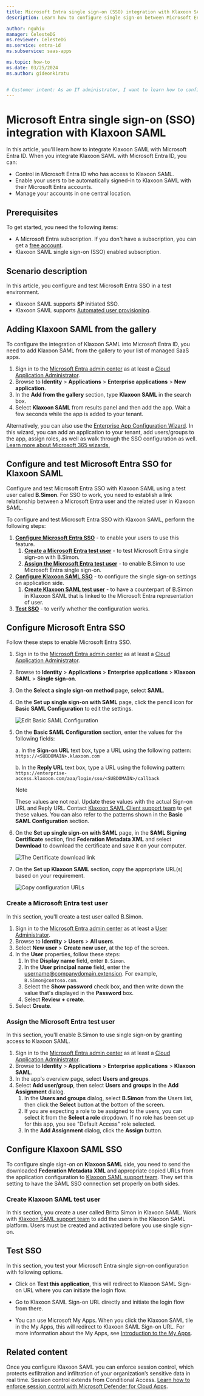 ```yaml
---
title: Microsoft Entra single sign-on (SSO) integration with Klaxoon SAML
description: Learn how to configure single sign-on between Microsoft Entra ID and Klaxoon SAML.

author: nguhiu
manager: CelesteDG
ms.reviewer: CelesteDG
ms.service: entra-id
ms.subservice: saas-apps

ms.topic: how-to
ms.date: 03/25/2024
ms.author: gideonkiratu


# Customer intent: As an IT administrator, I want to learn how to configure single sign-on between Microsoft Entra ID and Klaxoon SAML so that I can control who has access to Klaxoon SAML, enable automatic sign-in with Microsoft Entra accounts, and manage my accounts in one central location.
---
```


# Microsoft Entra single sign-on (SSO) integration with Klaxoon SAML

In this article,  you'll learn how to integrate Klaxoon SAML with Microsoft Entra ID. When you integrate Klaxoon SAML with Microsoft Entra ID, you can:

* Control in Microsoft Entra ID who has access to Klaxoon SAML.
* Enable your users to be automatically signed-in to Klaxoon SAML with their Microsoft Entra accounts.
* Manage your accounts in one central location.

## Prerequisites

To get started, you need the following items:

* A Microsoft Entra subscription. If you don't have a subscription, you can get a [free account](https://azure.microsoft.com/free/).
* Klaxoon SAML single sign-on (SSO) enabled subscription.

## Scenario description

In this article,  you configure and test Microsoft Entra SSO in a test environment.

* Klaxoon SAML supports **SP** initiated SSO.
* Klaxoon SAML supports [Automated user provisioning](klaxoon-saml-provisioning-tutorial.md).

## Adding Klaxoon SAML from the gallery

To configure the integration of Klaxoon SAML into Microsoft Entra ID, you need to add Klaxoon SAML from the gallery to your list of managed SaaS apps.

1. Sign in to the [Microsoft Entra admin center](https://entra.microsoft.com) as at least a [Cloud Application Administrator](~/identity/role-based-access-control/permissions-reference.md#cloud-application-administrator).
1. Browse to **Identity** > **Applications** > **Enterprise applications** > **New application**.
1. In the **Add from the gallery** section, type **Klaxoon SAML** in the search box.
1. Select **Klaxoon SAML** from results panel and then add the app. Wait a few seconds while the app is added to your tenant.

 Alternatively, you can also use the [Enterprise App Configuration Wizard](https://portal.office.com/AdminPortal/home?Q=Docs#/azureadappintegration). In this wizard, you can add an application to your tenant, add users/groups to the app, assign roles, as well as walk through the SSO configuration as well. [Learn more about Microsoft 365 wizards.](/microsoft-365/admin/misc/azure-ad-setup-guides)


<a name='configure-and-test-azure-ad-sso-for-klaxoon-saml'></a>

## Configure and test Microsoft Entra SSO for Klaxoon SAML

Configure and test Microsoft Entra SSO with Klaxoon SAML using a test user called **B.Simon**. For SSO to work, you need to establish a link relationship between a Microsoft Entra user and the related user in Klaxoon SAML.

To configure and test Microsoft Entra SSO with Klaxoon SAML, perform the following steps:

1. **[Configure Microsoft Entra SSO](#configure-azure-ad-sso)** - to enable your users to use this feature.
    1. **[Create a Microsoft Entra test user](#create-an-azure-ad-test-user)** - to test Microsoft Entra single sign-on with B.Simon.
    1. **[Assign the Microsoft Entra test user](#assign-the-azure-ad-test-user)** - to enable B.Simon to use Microsoft Entra single sign-on.
1. **[Configure Klaxoon SAML SSO](#configure-klaxoon-saml-sso)** - to configure the single sign-on settings on application side.
    1. **[Create Klaxoon SAML test user](#create-klaxoon-saml-test-user)** - to have a counterpart of B.Simon in Klaxoon SAML that is linked to the Microsoft Entra representation of user.
1. **[Test SSO](#test-sso)** - to verify whether the configuration works.

<a name='configure-azure-ad-sso'></a>

## Configure Microsoft Entra SSO

Follow these steps to enable Microsoft Entra SSO.

1. Sign in to the [Microsoft Entra admin center](https://entra.microsoft.com) as at least a [Cloud Application Administrator](~/identity/role-based-access-control/permissions-reference.md#cloud-application-administrator).
1. Browse to **Identity** > **Applications** > **Enterprise applications** > **Klaxoon SAML** > **Single sign-on**.
1. On the **Select a single sign-on method** page, select **SAML**.
1. On the **Set up single sign-on with SAML** page, click the pencil icon for **Basic SAML Configuration** to edit the settings.

   ![Edit Basic SAML Configuration](common/edit-urls.png)

1. On the **Basic SAML Configuration** section, enter the values for the following fields:

    a. In the **Sign-on URL** text box, type a URL using the following pattern:
    `https://<SUBDOMAIN>.klaxoon.com`
    
    b. In the **Reply URL** text box, type a URL using the following pattern:
    `https://enterprise-access.klaxoon.com/aaa/login/sso/<SUBDOMAIN>/callback`

    > [!Note]
    > These values are not real. Update these values with the actual Sign-on URL and Reply URL. Contact [Klaxoon SAML Client support team](mailto:help@klaxoon.com) to get these values. You can also refer to the patterns shown in the **Basic SAML Configuration** section.

1. On the **Set up single sign-on with SAML** page, in the **SAML Signing Certificate** section,  find **Federation Metadata XML** and select **Download** to download the certificate and save it on your computer.

	![The Certificate download link](common/metadataxml.png)

1. On the **Set up Klaxoon SAML** section, copy the appropriate URL(s) based on your requirement.

	![Copy configuration URLs](common/copy-configuration-urls.png)

<a name='create-an-azure-ad-test-user'></a>

### Create a Microsoft Entra test user

In this section, you'll create a test user called B.Simon.

1. Sign in to the [Microsoft Entra admin center](https://entra.microsoft.com) as at least a [User Administrator](~/identity/role-based-access-control/permissions-reference.md#user-administrator).
1. Browse to **Identity** > **Users** > **All users**.
1. Select **New user** > **Create new user**, at the top of the screen.
1. In the **User** properties, follow these steps:
   1. In the **Display name** field, enter `B.Simon`.  
   1. In the **User principal name** field, enter the username@companydomain.extension. For example, `B.Simon@contoso.com`.
   1. Select the **Show password** check box, and then write down the value that's displayed in the **Password** box.
   1. Select **Review + create**.
1. Select **Create**.

<a name='assign-the-azure-ad-test-user'></a>

### Assign the Microsoft Entra test user

In this section, you'll enable B.Simon to use single sign-on by granting access to Klaxoon SAML.

1. Sign in to the [Microsoft Entra admin center](https://entra.microsoft.com) as at least a [Cloud Application Administrator](~/identity/role-based-access-control/permissions-reference.md#cloud-application-administrator).
1. Browse to **Identity** > **Applications** > **Enterprise applications** > **Klaxoon SAML**.
1. In the app's overview page, select **Users and groups**.
1. Select **Add user/group**, then select **Users and groups** in the **Add Assignment** dialog.
   1. In the **Users and groups** dialog, select **B.Simon** from the Users list, then click the **Select** button at the bottom of the screen.
   1. If you are expecting a role to be assigned to the users, you can select it from the **Select a role** dropdown. If no role has been set up for this app, you see "Default Access" role selected.
   1. In the **Add Assignment** dialog, click the **Assign** button.

## Configure Klaxoon SAML SSO

To configure single sign-on on **Klaxoon SAML** side, you need to send the downloaded **Federation Metadata XML** and appropriate copied URLs from the application configuration to [Klaxoon SAML support team](mailto:help@klaxoon.com). They set this setting to have the SAML SSO connection set properly on both sides.

### Create Klaxoon SAML test user

In this section, you create a user called Britta Simon in Klaxoon SAML. Work with [Klaxoon SAML support team](mailto:help@klaxoon.com) to add the users in the Klaxoon SAML platform. Users must be created and activated before you use single sign-on.

## Test SSO 

In this section, you test your Microsoft Entra single sign-on configuration with following options. 

* Click on **Test this application**, this will redirect to Klaxoon SAML Sign-on URL where you can initiate the login flow. 

* Go to Klaxoon SAML Sign-on URL directly and initiate the login flow from there.

* You can use Microsoft My Apps. When you click the Klaxoon SAML tile in the My Apps, this will redirect to Klaxoon SAML Sign-on URL. For more information about the My Apps, see [Introduction to the My Apps](https://support.microsoft.com/account-billing/sign-in-and-start-apps-from-the-my-apps-portal-2f3b1bae-0e5a-4a86-a33e-876fbd2a4510).


## Related content

Once you configure Klaxoon SAML you can enforce session control, which protects exfiltration and infiltration of your organization’s sensitive data in real time. Session control extends from Conditional Access. [Learn how to enforce session control with Microsoft Defender for Cloud Apps](/cloud-app-security/proxy-deployment-any-app).
